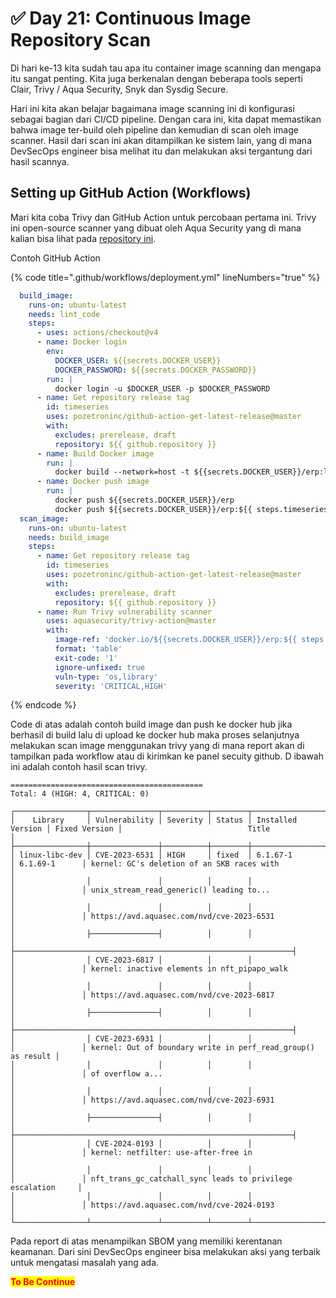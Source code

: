 # ✅ Day 21: Continuous Image Repository Scan

Di hari ke-13 kita sudah tau apa itu container image scanning dan mengapa itu sangat penting. Kita juga berkenalan dengan beberapa tools seperti Clair, Trivy / Aqua Security, Snyk dan Sysdig Secure.

Hari ini kita akan belajar bagaimana image scanning ini di konfigurasi sebagai bagian dari CI/CD pipeline. Dengan cara ini, kita dapat memastikan bahwa image ter-build oleh pipeline dan kemudian di scan oleh image scanner. Hasil dari scan ini akan ditampilkan ke sistem lain, yang di mana DevSecOps engineer bisa melihat itu dan melakukan aksi tergantung dari hasil scannya.

## Setting up GitHub Action (Workflows)

Mari kita coba Trivy dan GitHub Action untuk percobaan pertama ini. Trivy ini open-source scanner yang dibuat oleh Aqua Security yang di mana kalian bisa lihat pada [repository ini](https://github.com/aquasecurity/trivy).



Contoh GitHub Action

{% code title=".github/workflows/deployment.yml" lineNumbers="true" %}
```yaml
  build_image:
    runs-on: ubuntu-latest
    needs: lint_code
    steps:
      - uses: actions/checkout@v4
      - name: Docker login
        env:
          DOCKER_USER: ${{secrets.DOCKER_USER}}
          DOCKER_PASSWORD: ${{secrets.DOCKER_PASSWORD}}
        run: |
          docker login -u $DOCKER_USER -p $DOCKER_PASSWORD
      - name: Get repository release tag
        id: timeseries
        uses: pozetroninc/github-action-get-latest-release@master
        with:
          excludes: prerelease, draft
          repository: ${{ github.repository }}
      - name: Build Docker image
        run: |
          docker build --network=host -t ${{secrets.DOCKER_USER}}/erp:latest -t ${{secrets.DOCKER_USER}}/erp:${{ steps.timeseries.outputs.release }} .
      - name: Docker push image
        run: |
          docker push ${{secrets.DOCKER_USER}}/erp
          docker push ${{secrets.DOCKER_USER}}/erp:${{ steps.timeseries.outputs.release }}
  scan_image:
    runs-on: ubuntu-latest
    needs: build_image
    steps:
      - name: Get repository release tag
        id: timeseries
        uses: pozetroninc/github-action-get-latest-release@master
        with:
          excludes: prerelease, draft
          repository: ${{ github.repository }}
      - name: Run Trivy vulnerability scanner
        uses: aquasecurity/trivy-action@master
        with:
          image-ref: 'docker.io/${{secrets.DOCKER_USER}}/erp:${{ steps.timeseries.outputs.release }}'
          format: 'table'
          exit-code: '1'
          ignore-unfixed: true
          vuln-type: 'os,library'
          severity: 'CRITICAL,HIGH'
```
{% endcode %}

Code di atas adalah contoh build image dan push ke docker hub jika berhasil di build lalu di upload ke docker hub maka proses selanjutnya melakukan scan image menggunakan trivy yang di mana report akan di tampilkan pada workflow atau di kirimkan ke panel secuity github. D ibawah ini adalah contoh hasil scan trivy.

```
===========================================
Total: 4 (HIGH: 4, CRITICAL: 0)

┌────────────────┬───────────────┬──────────┬────────┬───────────────────┬───────────────┬──────────────────────────────────────────────────────────────┐
│    Library     │ Vulnerability │ Severity │ Status │ Installed Version │ Fixed Version │                            Title                             │
├────────────────┼───────────────┼──────────┼────────┼───────────────────┼───────────────┼──────────────────────────────────────────────────────────────┤
│ linux-libc-dev │ CVE-2023-6531 │ HIGH     │ fixed  │ 6.1.67-1          │ 6.1.69-1      │ kernel: GC's deletion of an SKB races with                   │
│                │               │          │        │                   │               │ unix_stream_read_generic() leading to...                     │
│                │               │          │        │                   │               │ https://avd.aquasec.com/nvd/cve-2023-6531                    │
│                ├───────────────┤          │        │                   │               ├──────────────────────────────────────────────────────────────┤
│                │ CVE-2023-6817 │          │        │                   │               │ kernel: inactive elements in nft_pipapo_walk                 │
│                │               │          │        │                   │               │ https://avd.aquasec.com/nvd/cve-2023-6817                    │
│                ├───────────────┤          │        │                   │               ├──────────────────────────────────────────────────────────────┤
│                │ CVE-2023-6931 │          │        │                   │               │ kernel: Out of boundary write in perf_read_group() as result │
│                │               │          │        │                   │               │ of overflow a...                                             │
│                │               │          │        │                   │               │ https://avd.aquasec.com/nvd/cve-2023-6931                    │
│                ├───────────────┤          │        │                   │               ├──────────────────────────────────────────────────────────────┤
│                │ CVE-2024-0193 │          │        │                   │               │ kernel: netfilter: use-after-free in                         │
│                │               │          │        │                   │               │ nft_trans_gc_catchall_sync leads to privilege escalation     │
│                │               │          │        │                   │               │ https://avd.aquasec.com/nvd/cve-2024-0193                    │
└────────────────┴───────────────┴──────────┴────────┴───────────────────┴───────────────┴──────────────────────────────────────────────────────────────┘
```

Pada report di atas menampilkan SBOM yang memiliki kerentanan keamanan. Dari sini DevSecOps engineer bisa melakukan aksi yang terbaik untuk mengatasi masalah yang ada.

<mark style="color:red;">**To Be Continue**</mark>
